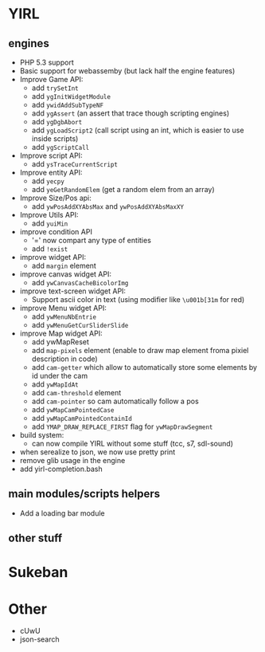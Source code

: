 # YIRL

## engines
- PHP 5.3 support
- Basic support for webassemby (but lack half the engine features)
- Improve Game API:
  - add `trySetInt`
  - add `ygInitWidgetModule`
  - add `ywidAddSubTypeNF`
  - add `ygAssert` (an assert that trace though scripting engines)
  - add `ygDgbAbort`
  - add `ygLoadScript2` (call script using an int, which is easier to use inside scripts)
  - add `ygScriptCall`
- Improve script API:
  - add `ysTraceCurrentScript`
- Improve entity API:
  - add `yecpy`
  - add `yeGetRandomElem` (get a random elem from an array)
- Improve Size/Pos api:
  -  add `ywPosAddXYAbsMax` and `ywPosAddXYAbsMaxXY`
-  Improve Utils API:
    - add `yuiMin`
- improve condition API
  - '='  now compart any type of entities
  -  add `!exist`
-  improve widget API:
    -  add `margin` element
-  improve canvas widget API:
    - add `ywCanvasCacheBicolorImg`
-  improve text-screen widget API:
    - Support ascii color in text (using modifier like `\u001b[31m` for red) 
-  improve Menu widget API:
    - add `ywMenuNbEntrie` 
    - add `ywMenuGetCurSliderSlide`
-  improve Map widget API:
    - add ywMapReset 
    - add `map-pixels` element (enable to draw map element froma pixiel description in code)
    - add `cam-getter` which allow to automatically store some elements by id under the cam
    - add `ywMapIdAt`
    - add `cam-threshold` element
    - add `cam-pointer` so cam automatically follow a pos
    - add `ywMapCamPointedCase`
    - add `ywMapCamPointedContainId`
    - add `YMAP_DRAW_REPLACE_FIRST` flag for `ywMapDrawSegment`
- build system:
  - can now compile YIRL without some stuff (tcc, s7, sdl-sound)
- when serealize to json, we now use pretty print
- remove glib usage in the engine
- add yirl-completion.bash

## main modules/scripts helpers

- Add a loading bar module

## other stuff

# Sukeban

# Other

- cUwU
- json-search
